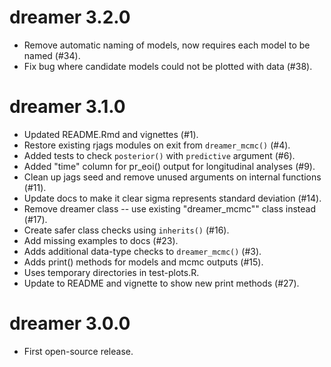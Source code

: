 # dreamer 3.2.0

* Remove automatic naming of models, now requires each model to be named (#34).
* Fix bug where candidate models could not be plotted with data (#38).

# dreamer 3.1.0

* Updated README.Rmd and vignettes (#1).
* Restore existing rjags modules on exit from `dreamer_mcmc()` (#4).
* Added tests to check `posterior()` with `predictive` argument (#6).
* Added "time" column for pr_eoi() output for longitudinal analyses (#9).
* Clean up jags seed and remove unused arguments on internal functions (#11).
* Update docs to make it clear sigma represents standard deviation (#14).
* Remove dreamer class -- use existing "dreamer_mcmc"" class instead (#17).
* Create safer class checks using `inherits()` (#16).
* Add missing examples to docs (#23).
* Adds additional data-type checks to `dreamer_mcmc()` (#3).
* Adds print() methods for models and mcmc outputs (#15).
* Uses temporary directories in test-plots.R.
* Update to README and vignette to show new print methods (#27).

# dreamer 3.0.0

* First open-source release.
